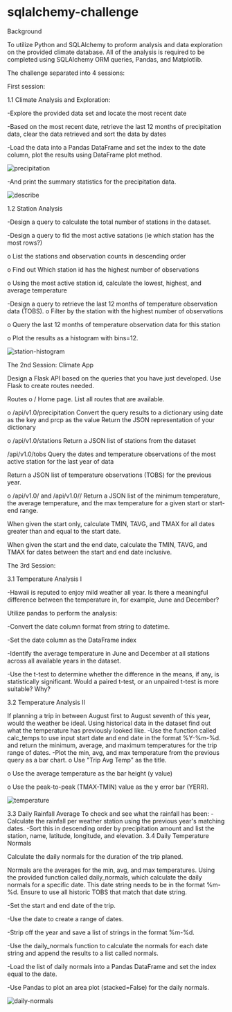 # sqlalchemy-challenge

Background

To utilize Python and SQLAlchemy to proform analysis and data exploration on the provided climate database. All of the analysis is required to be completed using SQLAlchemy ORM queries, Pandas, and Matplotlib.

The challenge separated into 4 sessions:

First session:

1.1 Climate Analysis and Exploration:

-Explore the provided data set and locate the most recent date

-Based on the most recent date, retrieve the last 12 months of precipitation data, clear the data retrieved and sort the data by dates

-Load the data into a Pandas DataFrame and set the index to the date column, plot the results using DataFrame plot method. 

![precipitation](https://user-images.githubusercontent.com/82508049/126061247-d019cb08-3f36-4ed7-b87c-77e047887362.png)


-And print the summary statistics for the precipitation data.

![describe](https://user-images.githubusercontent.com/82508049/126061251-dffa74fa-6341-4d1b-bb1c-fe23605332bf.png)



1.2 Station Analysis

-Design a query to calculate the total number of stations in the dataset.

-Design a query to fid the most active satations (ie which station has the most rows?)

o List the stations and observation counts in descending order
       
o Find out Which station id has the highest number of observations

o Using the most active station id, calculate the lowest, highest, and average temperature

-Design a query to retrieve the last 12 months of temperature observation data (TOBS).
o Filter by the station with the highest number of observations

o Query the last 12 months of temperature observation data for this station

o Plot the results as a histogram with bins=12.

![station-histogram](https://user-images.githubusercontent.com/82508049/126061259-751037b0-e88d-4fc7-890b-53dc186e7106.png)


The 2nd Session: Climate App


Design a Flask API based on the queries that you have just developed.
Use Flask to create routes needed.

Routes
o /
Home page.
List all routes that are available.

o /api/v1.0/precipitation
Convert the query results to a dictionary using date as the key and prcp as the value
Return the JSON representation of your dictionary

o /api/v1.0/stations
Return a JSON list of stations from the dataset

/api/v1.0/tobs
Query the dates and temperature observations of the most active station for the last year of data

Return a JSON list of temperature observations (TOBS) for the previous year.

o /api/v1.0/<start> and /api/v1.0/<start>/<end>
Return a JSON list of the minimum temperature, the average temperature, and the max temperature for a given start or start-end range.

When given the start only, calculate TMIN, TAVG, and TMAX for all dates greater than and equal to the start date.

When given the start and the end date, calculate the TMIN, TAVG, and TMAX for dates between the start and end date inclusive.

       
The 3rd Session:
       
       
3.1 Temperature Analysis I

-Hawaii is reputed to enjoy mild weather all year. Is there a meaningful difference between the temperature in, for example, June and December?

Utilize pandas to perform the analysis:

-Convert the date column format from string to datetime.

-Set the date column as the DataFrame index

-Identify the average temperature in June and December at all stations across all available years in the dataset. 

-Use the t-test to determine whether the difference in the means, if any, is statistically significant. Would a paired t-test, or an unpaired t-test is more suitable? Why?

3.2 Temperature Analysis II

If planning a trip in between August first to August seventh of this year, would the weather be ideal. Using historical data in the dataset find out what the temperature has previously looked like.
-Use the function called calc_temps to use input start date and end date in the format %Y-%m-%d. and return the minimum, average, and maximum temperatures for the trip  range of dates.
-Plot the min, avg, and max temperature from the previous query as a bar chart.
o Use "Trip Avg Temp" as the title.

o Use the average temperature as the bar height (y value)


o Use the peak-to-peak (TMAX-TMIN) value as the y error bar (YERR).
       
![temperature](https://user-images.githubusercontent.com/82508049/126061276-281ac940-f5a1-4092-ba71-693c2e64faa9.png)

3.3 Daily Rainfall Average
To check and see what the rainfall has been:
-Calculate the rainfall per weather station using the previous year's matching dates.
-Sort this in descending order by precipitation amount and list the station, name, latitude, longitude, and elevation.
3.4 Daily Temperature Normals

Calculate the daily normals for the duration of the trip planed. 

Normals are the averages for the min, avg, and max temperatures. Using the provided function called daily_normals, which calculate the daily normals for a specific date. This date string needs to be in the format %m-%d. Ensure to use all historic TOBS that match that date string.

-Set the start and end date of the trip.

-Use the date to create a range of dates.

-Strip off the year and save a list of strings in the format %m-%d.

-Use the daily_normals function to calculate the normals for each date string and append the results to a list called normals.

-Load the list of daily normals into a Pandas DataFrame and set the index equal to the date.

-Use Pandas to plot an area plot (stacked=False) for the daily normals.
       
![daily-normals](https://user-images.githubusercontent.com/82508049/126061280-af3f2d48-b59c-45b7-90b7-d45be15fef67.png)


